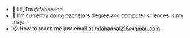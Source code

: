 - 👋 Hi, I’m @fahaaadd
- 🌱 I’m currently doing bachelors degree and computer sciences is my major
- 📫 How to reach me just email at mfahadsal216@gmail.com

<!---
fahaaadd/fahaaadd is a ✨ special ✨ repository because its `README.md` (this file) appears on your GitHub profile.
You can click the Preview link to take a look at your changes.
--->
